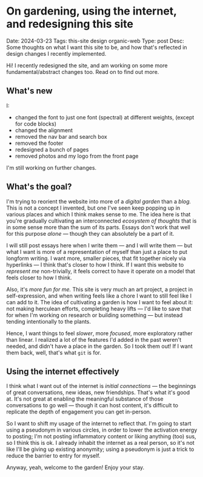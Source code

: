 # On gardening, using the internet, and redesigning this site
Date: 2024-03-23
Tags: this-site design organic-web
Type: post
Desc: Some thoughts on what I want this site to be, and how that's reflected in design changes I recently implemented.

Hi! I recently redesigned the site, and am working on some more fundamental/abstract changes too. Read on to find out more.

## What's new

I: 

- changed the font to just one font (spectral) at different weights, (except for code blocks)
- changed the alignment
- removed the nav bar and search box
- removed the footer
- redesigned a bunch of pages
- removed photos and my logo from the front page

I'm still working on further changes.

## What's the goal? 

I'm trying to reorient the website into more of a *digital garden* than a *blog.* This is not a concept I invented, but one I've seen keep popping up in various places and which I think makes sense to me. The idea here is that you're gradually cultivating an interconnected *ecosystem of thoughts* that is in some sense more than the sum of its parts. Essays don't work that well for this purpose *alone* — though they can absolutely be a part of it.

I will still post essays here when I write them — and I will write them —  but what I want is more of a representation of myself than just a place to put longform writing. I want more, smaller pieces, that fit together nicely via hyperlinks — I think that's closer to how I think. If I want this website to *represent me* non-trivially, it feels correct to have it operate on a model that feels closer to how I think.

Also, it's *more fun for me.* This site is very much an art project, a project in self-expression, and when writing feels like a chore I want to still feel like I can add to it. The idea of cultivating a garden is how I want to feel about it: not making herculean efforts, completing heavy lifts — I'd like to save that for when I'm working on research or building something — but instead tending intentionally to the plants.

Hence, I want things to feel *slower*, more *focused*, more exploratory rather than linear. I realized a lot of the features I'd added in the past weren't needed, and didn't have a place in the garden. So I took them out! If I want them back, well, that's what `git` is for.

## Using the internet effectively

I think what I want out of the internet is *initial connections* — the beginnings of great conversations, new ideas, new friendships. That's what it's good at. It's not great at enabling the meaningful substance of those conversations to go well — though it can host content, it's difficult to replicate the depth of engagement you can get in-person. 

So I want to shift my usage of the internet to reflect that. I'm going to start using a pseudonym in various circles, in order to lower the activation energy to posting; I'm not posting inflammatory content or liking anything (too) sus, so I think this is ok. I already inhabit the internet as a real person, so it's not like I'll be giving up existing anonymity; using a pseudonym is just a trick to reduce the barrier to entry for myself.

Anyway, yeah, welcome to the garden! Enjoy your stay.